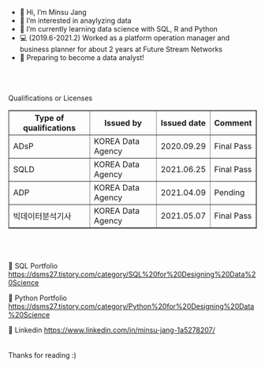- 👋 Hi, I’m Minsu Jang
- 👀 I’m interested in anaylyzing data 
- 🌱 I’m currently learning data science with SQL, R and Python
- :computer: (2019.6-2021.2) Worked as a platform operation manager and business planner for about 2 years at Future Stream Networks
- :star2: Preparing to become a data analyst!

\
\
\
Qualifications or Licenses 



<html>
<head>
<meta charset="EUC-KR">
</head>
<body>
    <table border="1">
	<th>Type of qualifications</th>
	<th>Issued by</th>	
	<th>Issued date</th>
	<th>Comment</th>
	<tr><!-- 첫번째 줄 시작 -->
	    <td>ADsP</td>
	    <td>KOREA Data Agency</td>
	    <td>2020.09.29</td>
	    <td>Final Pass</td>
	</tr><!-- 첫번째 줄 끝 -->
	<tr><!-- 두번째 줄 시작 -->
	    <td>SQLD</td>
	    <td>KOREA Data Agency</td>
	    <td>2021.06.25</td>
	    <td>Final Pass</td>
	</tr><!-- 두번째 줄 끝 -->
	<tr><!-- 첫번째 줄 시작 -->
	    <td>ADP</td>
	    <td>KOREA Data Agency</td>
	    <td>2021.04.09</td>
	    <td>Pending</td>
	</tr><!-- 첫번째 줄 끝 -->
	<tr><!-- 두번째 줄 시작 -->
	    <td>빅데이터분석기사</td>
	    <td>KOREA Data Agency</td>
	    <td>2021.05.07</td>
	    <td>Final Pass</td>
	</tr><!-- 두번째 줄 끝 -->
    </table>
</body>
</html>

\
\
\
:link: SQL Portfolio
https://dsms27.tistory.com/category/SQL%20for%20Designing%20Data%20Science

:link: Python Portfolio
https://dsms27.tistory.com/category/Python%20for%20Designing%20Data%20Science

:link: Linkedin
https://www.linkedin.com/in/minsu-jang-1a5278207/
\
\
\
Thanks for reading :)







